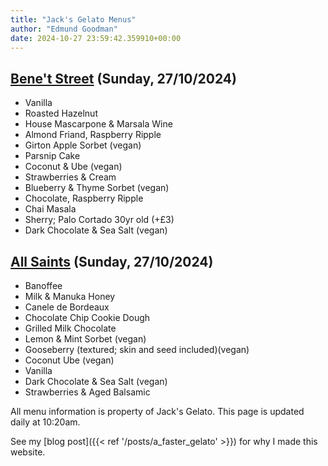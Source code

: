 ```yaml
---
title: "Jack's Gelato Menus"
author: "Edmund Goodman"
date: 2024-10-27 23:59:42.359910+00:00
---
```


## [Bene't Street](https://www.jacksgelato.com/bene-t-street-menu) (Sunday, 27/10/2024)

- Vanilla
- Roasted Hazelnut
- House Mascarpone & Marsala Wine
- Almond Friand, Raspberry Ripple
- Girton Apple Sorbet (vegan)
- Parsnip Cake
- Coconut & Ube (vegan)
- Strawberries & Cream
- Blueberry & Thyme Sorbet (vegan)
- Chocolate, Raspberry Ripple
- Chai Masala
- Sherry; Palo Cortado 30yr old (+£3)
- Dark Chocolate & Sea Salt (vegan)

## [All Saints](https://www.jacksgelato.com/all-saints-menu) (Sunday, 27/10/2024)

- Banoffee
- Milk & Manuka Honey
- Canele de Bordeaux
- Chocolate Chip Cookie Dough
- Grilled Milk Chocolate
- Lemon & Mint Sorbet (vegan)
- Gooseberry (textured; skin and seed included)(vegan)
- Coconut Ube (vegan)
- Vanilla
- Dark Chocolate & Sea Salt (vegan)
- Strawberries & Aged Balsamic

All menu information is property of Jack's Gelato.
This page is updated daily at 10:20am.

See my [blog post]({{< ref '/posts/a_faster_gelato' >}})
for why I made this website.
